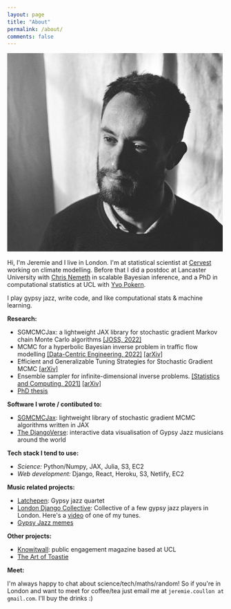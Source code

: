 ```yaml
---
layout: page
title: "About"
permalink: /about/
comments: false
---
```




<div>
<img src="/assets/Jeremie_crop_opt.jpg" class="about_image image-left"/>  <p class="about_bio">Hi, I'm Jeremie and I live in London. I'm at statistical scientist at <a href="https://cervest.earth/">Cervest</a> working on climate modelling. Before that I did a postdoc at Lancaster University with <a href="http://www.lancs.ac.uk/~nemeth/">Chris Nemeth</a> in scalable Bayesian inference, and a PhD in computational statistics at UCL with <a href="https://www.ucl.ac.uk/statistics/people/yvopokern">Yvo Pokern</a>.

I play gypsy jazz, write code, and like computational stats & machine learning.</p>
</div>


**Research:**
- SGMCMCJax: a lightweight JAX library for stochastic gradient Markov chain Monte Carlo algorithms [[JOSS, 2022]](https://joss.theoj.org/papers/10.21105/joss.04113)
- MCMC for a hyperbolic Bayesian inverse problem in traffic flow modelling [[Data-Centric Engineering, 2022]](https://www.cambridge.org/core/journals/data-centric-engineering/article/markov-chain-monte-carlo-for-a-hyperbolic-bayesian-inverse-problem-in-traffic-flow-modeling/53A64484BE55E9DE7A23D5DFF75CC65D) [[arXiv]](https://arxiv.org/abs/2001.02013)
- Efficient and Generalizable Tuning Strategies for Stochastic Gradient MCMC [[arXiv]](https://arxiv.org/abs/2105.13059)
- Ensemble sampler for infinite-dimensional inverse problems. [[Statistics and Computing, 2021]](https://link.springer.com/article/10.1007/s11222-021-10004-y) [[arXiv]](https://arxiv.org/abs/2010.15181)
- [PhD thesis](https://discovery.ucl.ac.uk/id/eprint/10078714/)


**Software I wrote / contibuted to:**

- [SGMCMCJax](https://github.com/jeremiecoullon/SGMCMCJax): lightweight library of stochastic gradient MCMC algorithms written in JAX
- [The DjangoVerse](https://www.londondjangocollective.com/djangoverse/): interactive data visualisation of Gypsy Jazz musicians around the world


**Tech stack I tend to use:**

- *Science:* Python/Numpy, JAX, Julia, S3, EC2
- *Web development:* Django, React, Heroku, S3, Netlify, EC2

**Music related projects:**
- [Latchepen](https://www.latchepen.com/): Gypsy jazz quartet
- [London Django Collective](https://londondjangocollective.com): Collective of a few gypsy jazz players in London. Here's a [video](https://www.youtube.com/watch?v=olV9ecNxin8) of one of my tunes.
- [Gypsy Jazz memes](https://www.instagram.com/gypsyjazzmemes/)

**Other projects:**
- [Knowitwall](https://knowitwall.com): public engagement magazine based at UCL
- [The Art of Toastie](https://www.instagram.com/jeremie.coullon/)

**Meet:**

I'm always happy to chat about science/tech/maths/random! So if you're in London and want to meet for coffee/tea just email me at `jeremie.coullon at gmail.com`. I'll buy the drinks :)
